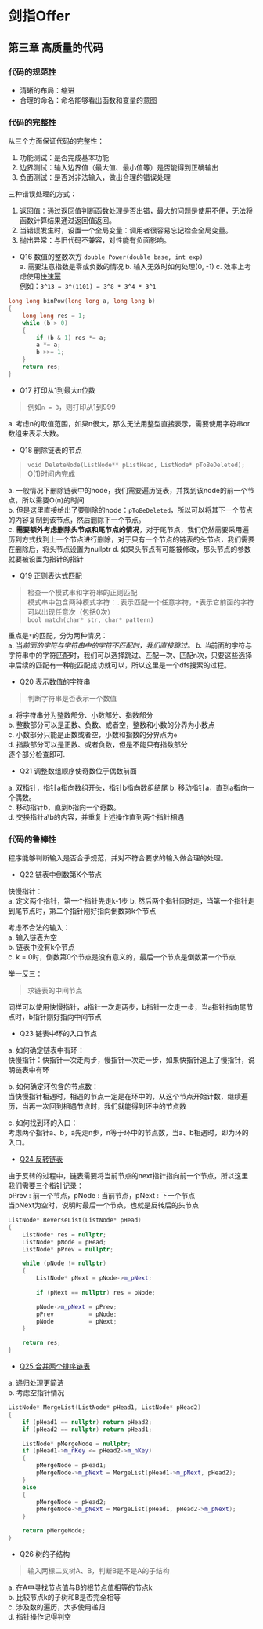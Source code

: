 # 剑指Offer

## 第三章 高质量的代码

### 代码的规范性

+ 清晰的布局：缩进
+ 合理的命名：命名能够看出函数和变量的意图

### 代码的完整性

从三个方面保证代码的完整性：  

1. 功能测试：是否完成基本功能
2. 边界测试：输入边界值（最大值、最小值等）是否能得到正确输出
3. 负面测试：是否对非法输入，做出合理的错误处理

三种错误处理的方式：  

1. 返回值：通过返回值判断函数处理是否出错，最大的问题是使用不便，无法将函数计算结果通过返回值返回。
2. 当错误发生时，设置一个全局变量：调用者很容易忘记检查全局变量。
3. 抛出异常：与旧代码不兼容，对性能有负面影响。

+ Q16 数值的整数次方
`double Power(double base, int exp)`  
a. 需要注意指数是零或负数的情况
b. 输入无效时如何处理(0, -1)
c. 效率上考虑使用[快速幂](https://oi-wiki.org/math/binary-exponentiation/)  
例如：`3^13 = 3^(1101) = 3^8 * 3^4 * 3^1`

```C++
long long binPow(long long a, long long b)
{
    long long res = 1;
    while (b > 0)
    {
        if (b & 1) res *= a;
        a *= a;
        b >>= 1;
    }
    return res;
}
```

+ Q17 打印从1到最大n位数

> 例如`n = 3`，则打印从1到999  

a. 考虑n的取值范围，如果n很大，那么无法用整型直接表示，需要使用字符串or数组来表示大数。  

+ Q18 删除链表的节点

> `void DeleteNode(ListNode** pListHead, ListNode* pToBeDeleted);`  
> O(1)时间内完成

a. 一般情况下删除链表中的node，我们需要遍历链表，并找到该node的前一个节点，所以需要O(n)的时间  
b. 但是这里直接给出了要删除的node：`pToBeDeleted`，所以可以将其下一个节点的内容复制到该节点，然后删除下一个节点。  
c. **需要额外考虑删除头节点和尾节点的情况**，对于尾节点，我们仍然需要采用遍历到方式找到上一个节点进行删除，对于只有一个节点的链表的头节点，我们需要在删除后，将头节点设置为nullptr
d. 如果头节点有可能被修改，那头节点的参数就要被设置为指针的指针

+ Q19 正则表达式匹配

> 检查一个模式串和字符串的正则匹配  
  模式串中包含两种模式字符：`.`表示匹配一个任意字符，`*`表示它前面的字符可以出现任意次（包括0次）  
  `bool match(char* str, char* pattern)`

重点是`*`的匹配，分为两种情况：  
a. 当*前面的字符与字符串中的字符不匹配时，我们直接跳过。
b. 当*前面的字符与字符串中的字符匹配时，我们可以选择跳过、匹配一次、匹配n次，只要这些选择中后续的匹配有一种能匹配成功就可以，所以这里是一个dfs搜索的过程。

+ Q20 表示数值的字符串

> 判断字符串是否表示一个数值

a. 将字符串分为整数部分、小数部分、指数部分  
b. 整数部分可以是正数、负数、或者空，整数和小数的分界为小数点  
c. 小数部分只能是正数或者空，小数和指数的分界点为`e`  
d. 指数部分可以是正数、或者负数，但是不能只有指数部分  
逐个部分检查即可.

+ Q21 调整数组顺序使奇数位于偶数前面

a. 双指针，指针a指向数组开头，指针b指向数组结尾 b. 移动指针a，直到a指向一个偶数。  
c. 移动指针b，直到b指向一个奇数。  
d. 交换指针a\b的内容，并重复上述操作直到两个指针相遇  

### 代码的鲁棒性

程序能够判断输入是否合乎规范，并对不符合要求的输入做合理的处理。

+ Q22 链表中倒数第K个节点

快慢指针：  
a. 定义两个指针，第一个指针先走k-1步
b. 然后两个指针同时走，当第一个指针走到尾节点时，第二个指针刚好指向倒数第k个节点

考虑不合法的输入：  
a. 输入链表为空  
b. 链表中没有k个节点  
c. k = 0时，倒数第0个节点是没有意义的，最后一个节点是倒数第一个节点  

举一反三：  
> 求链表的中间节点  

同样可以使用快慢指针，a指针一次走两步，b指针一次走一步，当a指针指向尾节点时，b指针刚好指向中间节点

+ Q23 链表中环的入口节点

a. 如何确定链表中有环：  
快慢指针：快指针一次走两步，慢指针一次走一步，如果快指针追上了慢指针，说明链表中有环  

b. 如何确定环包含的节点数：  
当快慢指针相遇时，相遇的节点一定是在环中的，从这个节点开始计数，继续遍历，当再一次回到相遇节点时，我们就能得到环中的节点数  

c. 如何找到环的入口：  
考虑两个指针a、b，a先走n步，n等于环中的节点数，当a、b相遇时，即为环的入口。

+ [Q24 反转链表](./Question/Q24_ReverseList.cpp)

由于反转的过程中，链表需要将当前节点的next指针指向前一个节点，所以这里我们需要三个指针记录：  
pPrev : 前一个节点，pNode : 当前节点，pNext : 下一个节点  
当pNext为空时，说明时最后一个节点，也就是反转后的头节点  

```C++
ListNode* ReverseList(ListNode* pHead)
{
    ListNode* res = nullptr;
    ListNode* pNode = pHead;
    ListNode* pPrev = nullptr;

    while (pNode != nullptr)
    {
        ListNode* pNext = pNode->m_pNext;
        
        if (pNext == nullptr) res = pNode;

        pNode->m_pNext = pPrev;
        pPrev          = pNode;
        pNode          = pNext;
    }

    return res;
}
```

+ [Q25 合并两个排序链表](./Question/Q25_MergeList.cpp)

a. 递归处理更简洁  
b. 考虑空指针情况  

```C++
ListNode* MergeList(ListNode* pHead1, ListNode* pHead2)
{
    if (pHead1 == nullptr) return pHead2;
    if (pHead2 == nullptr) return pHead1;

    ListNode* pMergeNode = nullptr;
    if (pHead1->m_nKey <= pHead2->m_nKey)
    {
        pMergeNode = pHead1;
        pMergeNode->m_pNext = MergeList(pHead1->m_pNext, pHead2);
    }
    else
    {
        pMergeNode = pHead2;
        pMergeNode->m_pNext = MergeList(pHead1, pHead2->m_pNext);
    }

    return pMergeNode;
}
```

+ Q26 树的子结构

> 输入两棵二叉树A、B，判断B是不是A的子结构

a. 在A中寻找节点值与B的根节点值相等的节点k  
b. 比较节点k的子树和B是否完全相等  
c. 涉及数的遍历，大多使用递归  
d. 指针操作记得判空
